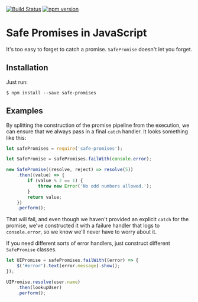 [![Build Status](https://travis-ci.org/SamirTalwar/safe-promises-js.svg?branch=master)](https://travis-ci.org/SamirTalwar/safe-promises-js)
[![npm version](https://badge.fury.io/js/safe-promises.svg)](https://badge.fury.io/js/safe-promises)

# Safe Promises in JavaScript

It's too easy to forget to catch a promise. `SafePromise` doesn't let you forget.

## Installation

Just run:

    $ npm install --save safe-promises

## Examples

By splitting the construction of the promise pipeline from the execution, we can ensure that we always pass in a final `catch` handler. It looks something like this:

```javascript
let safePromises = require('safe-promises');

let SafePromise = safePromises.failWith(console.error);

new SafePromise((resolve, reject) => resolve(5))
    .then((value) => {
        if (value % 2 == 1) {
            throw new Error('No odd numbers allowed.');
        }
        return value;
    })
    .perform();
```

That will fail, and even though we haven't provided an explicit `catch` for the promise, we've constructed it with a failure handler that logs to `console.error`, so we know we'll never have to worry about it.

If you need different sorts of error handlers, just construct different `SafePromise` classes.

```javascript
let UIPromise = safePromises.failWith((error) => {
    $('#error').text(error.message).show();
});

UIPromise.resolve(user.name)
    .then(lookupUser)
    .perform();
```
